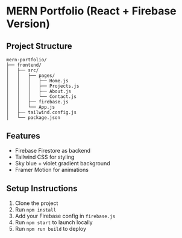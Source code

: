 # MERN Portfolio (React + Firebase Version)

## Project Structure

```
mern-portfolio/
├── frontend/
│   ├── src/
│   │   ├── pages/
│   │   │   ├── Home.js
│   │   │   ├── Projects.js
│   │   │   ├── About.js
│   │   │   └── Contact.js
│   │   ├── firebase.js
│   │   └── App.js
│   ├── tailwind.config.js
│   └── package.json
```

## Features

- Firebase Firestore as backend
- Tailwind CSS for styling
- Sky blue + violet gradient background
- Framer Motion for animations

## Setup Instructions

1. Clone the project
2. Run `npm install`
3. Add your Firebase config in `firebase.js`
4. Run `npm start` to launch locally
5. Run `npm run build` to deploy
